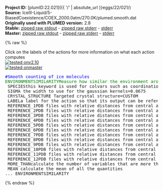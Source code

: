 **Project ID:** [plumID:22.021]({{ '/' | absolute_url }}eggs/22/021/)  
**Source:** IceIII-Liquid/5-BiasedCoexistence/COEX_2000.0atm/270.0K/plumed.smooth.dat  
**Originally used with PLUMED version:** 2.8  
**Stable:** [zipped raw stdout](plumed.smooth.dat.plumed.stdout.txt.zip) - [zipped raw stderr](plumed.smooth.dat.plumed.stderr.txt.zip) - [stderr](plumed.smooth.dat.plumed.stderr)  
**Master:** [zipped raw stdout](plumed.smooth.dat.plumed_master.stdout.txt.zip) - [zipped raw stderr](plumed.smooth.dat.plumed_master.stderr.txt.zip) - [stderr](plumed.smooth.dat.plumed_master.stderr)  

{% raw %}
<div class="plumedpreheader">
<div class="headerInfo" id="value_details_data/IceIII-Liquid/5-BiasedCoexistence/COEX_2000.0atm/270.0K/plumed.smooth.dat"> Click on the labels of the actions for more information on what each action computes </div>
<div class="containerBadge">
<div class="headerBadge"><a href="plumed.smooth.dat.plumed.stderr"><img src="https://img.shields.io/badge/v2.10-passing-green.svg" alt="tested onv2.10" /></a></div>
<div class="headerBadge"><a href="plumed.smooth.dat.plumed_master.stderr"><img src="https://img.shields.io/badge/master-passing-green.svg" alt="tested onmaster" /></a></div>
</div>
</div>
<pre class="plumedlisting">
<span style="color:blue" class="comment">#Smooth counting of ice molecules</span>
<span class="plumedtooltip" style="color:green">ENVIRONMENTSIMILARITY<span class="right">Measure how similar the environment around atoms is to that found in some reference crystal structure. <a href="https://www.plumed.org/doc-master/user-doc/html/ENVIRONMENTSIMILARITY" style="color:green">More details</a><i></i></span></span> ...
 <span class="plumedtooltip">SPECIES<span class="right">this keyword is used for colvars such as coordination number<i></i></span></span>=1-2268:3
 <span class="plumedtooltip">SIGMA<span class="right"> the width to use for the gaussian kernels<i></i></span></span>=0.0675
 <span class="plumedtooltip">CRYSTAL_STRUCTURE<span class="right"> Targeted crystal structure<i></i></span></span>=CUSTOM
 <span class="plumedtooltip">LABEL<span class="right">a label for the action so that its output can be referenced in the input to other actions<i></i></span></span>=<b name="data/IceIII-Liquid/5-BiasedCoexistence/COEX_2000.0atm/270.0K/plumed.smooth.datrefcv" onclick='showPath("data/IceIII-Liquid/5-BiasedCoexistence/COEX_2000.0atm/270.0K/plumed.smooth.dat","data/IceIII-Liquid/5-BiasedCoexistence/COEX_2000.0atm/270.0K/plumed.smooth.datrefcv","data/IceIII-Liquid/5-BiasedCoexistence/COEX_2000.0atm/270.0K/plumed.smooth.datrefcv","brown")'>refcv</b>
 <span class="plumedtooltip">REFERENCE_1<span class="right">PDB files with relative distances from central atom<i></i></span></span>=env1.pdb
 <span class="plumedtooltip">REFERENCE_2<span class="right">PDB files with relative distances from central atom<i></i></span></span>=env2.pdb
 <span class="plumedtooltip">REFERENCE_3<span class="right">PDB files with relative distances from central atom<i></i></span></span>=env3.pdb
 <span class="plumedtooltip">REFERENCE_4<span class="right">PDB files with relative distances from central atom<i></i></span></span>=env4.pdb
 <span class="plumedtooltip">REFERENCE_5<span class="right">PDB files with relative distances from central atom<i></i></span></span>=env5.pdb
 <span class="plumedtooltip">REFERENCE_6<span class="right">PDB files with relative distances from central atom<i></i></span></span>=env6.pdb
 <span class="plumedtooltip">REFERENCE_7<span class="right">PDB files with relative distances from central atom<i></i></span></span>=env7.pdb
 <span class="plumedtooltip">REFERENCE_8<span class="right">PDB files with relative distances from central atom<i></i></span></span>=env8.pdb
 <span class="plumedtooltip">REFERENCE_9<span class="right">PDB files with relative distances from central atom<i></i></span></span>=env9.pdb
 <span class="plumedtooltip">REFERENCE_10<span class="right">PDB files with relative distances from central atom<i></i></span></span>=env10.pdb
 <span class="plumedtooltip">REFERENCE_11<span class="right">PDB files with relative distances from central atom<i></i></span></span>=env11.pdb
 <span class="plumedtooltip">REFERENCE_12<span class="right">PDB files with relative distances from central atom<i></i></span></span>=env12.pdb
 <span class="plumedtooltip">MORE_THAN<span class="right">calculate the number of variables that are more than a certain target value. Options for this keyword are explained in the documentation for <a href="https://www.plumed.org/doc-master/user-doc/html/MORE_THAN">MORE_THAN</a>.<i></i></span></span>={CUBIC D_0=0.6075 D_MAX=0.9675}
 <span class="plumedtooltip">MEAN<span class="right"> calculate the mean of all the quantities<i></i></span></span>
... ENVIRONMENTSIMILARITY
<span style="display:none;" id="data/IceIII-Liquid/5-BiasedCoexistence/COEX_2000.0atm/270.0K/plumed.smooth.datrefcv">The ENVIRONMENTSIMILARITY action with label <b>refcv</b> calculates the following quantities:<table  align="center" frame="void" width="95%" cellpadding="5%"><tr><td width="5%"><b> Quantity </b>  </td><td><b> Description </b> </td></tr><tr><td width="5%">refcv.value</td><td>the environmental similar parameter for each of the input atoms</td></tr><tr><td width="5%">refcv.morethan</td><td>the number of colvars that have a value more than a threshold</td></tr><tr><td width="5%">refcv.mean</td><td>the mean of the colvars</td></tr></table></span></pre>
{% endraw %}
